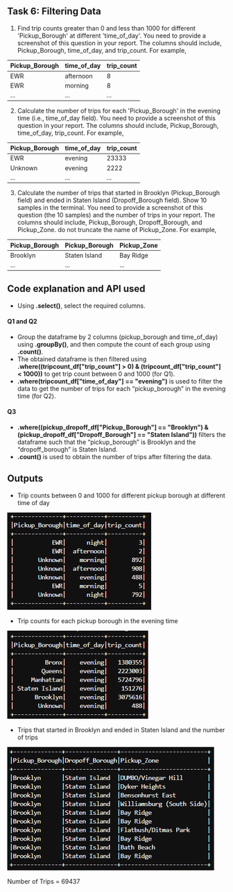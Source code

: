 ## Task 6: Filtering Data
1. Find trip counts greater than 0 and less than 1000 for different 'Pickup_Borough' at different 'time_of_day'. You need to provide a screenshot of this question in your report. The columns should include, Pickup_Borough, time_of_day, and trip_count. For example,

| Pickup_Borough | time_of_day | trip_count |
|----------------|-------------|------------|
| EWR            | afternoon   | 8          |
| EWR            | morning     | 8          |
| ...            | ...         | ...        |


2. Calculate the number of trips for each 'Pickup_Borough' in the evening time (i.e., time_of_day field). You need to provide a screenshot of this question in your report. The columns should include, Pickup_Borough, time_of_day, trip_count. For example,

| Pickup_Borough | time_of_day | trip_count |
|----------------|-------------|------------|
| EWR            | evening     | 23333      |
| Unknown        | evening     | 2222       |
| ...            | ...         | ...        |


3. Calculate the number of trips that started in Brooklyn (Pickup_Borough field) and ended in Staten Island (Dropoff_Borough field). Show 10 samples in the terminal. You need to provide a screenshot of this question (the 10 samples) and the number of trips in your report. The columns should include, Pickup_Borough, Dropoff_Borough, and Pickup_Zone. do not truncate the name of Pickup_Zone. For example,

| Pickup_Borough | Pickup_Borough   | Pickup_Zone |
|----------------|------------------|-------------|
| Brooklyn       | Staten Island    | Bay Ridge   |
| ...            | ...              | ...         |




## Code explanation and API used
- Using __.select()__, select the required columns.

#### Q1 and Q2
- Group the dataframe by 2 columns (pickup_borough and time_of_day) using __.groupBy()__, and then compute the count of each group using __.count()__.
- The obtained dataframe is then filtered using __.where((tripcount_df["trip_count"] > 0) & (tripcount_df["trip_count"] < 1000))__ to get trip count between 0 and 1000 (for Q1).
- __.where(tripcount_df["time_of_day"] == "evening")__ is used to filter the data to get the number of trips for each “pickup_borough” in the evening time (for Q2).

#### Q3
- __.where((pickup_dropoff_df["Pickup_Borough"] == "Brooklyn") & (pickup_dropoff_df["Dropoff_Borough"] == "Staten Island"))__ filters the dataframe such that the “pickup_borough” is Brooklyn and the “dropoff_borough” is Staten Island.
- __.count()__ is used to obtain the number of trips after filtering the data.



## Outputs
- Trip counts between 0 and 1000 for different pickup borough at different time of day
<!-- <img src="Outputs/trips.png" width="500" height="500" align="left" /> -->
![alt img](Outputs/trip_count_btw_0_1000.png)

- Trip counts for each pickup borough in the evening time
<!-- <img src="Outputs/trips.png" width="500" height="500" align="left" /> -->
![alt img](Outputs/evening_trips.png)

- Trips that started in Brooklyn and ended in Staten Island and the number of trips
<!-- <img src="Outputs/trips.png" width="500" height="500" align="left" /> -->
![alt img](Outputs/brooklyn_staten_trips.png)

Number of Trips = 69437